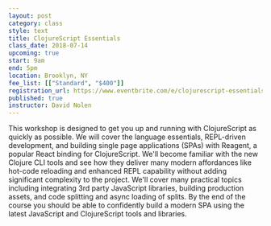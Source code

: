 ```yaml
---
layout: post
category: class
style: text
title: ClojureScript Essentials
class_date: 2018-07-14
upcoming: true
start: 9am
end: 5pm
location: Brooklyn, NY
fee_list: [["Standard", "$400"]]
registration_url: https://www.eventbrite.com/e/clojurescript-essentials-tickets-47181780977
published: true
instructor: David Nolen
---
```


This workshop is designed to get you up and running with ClojureScript
as quickly as possible. We will cover the language essentials,
REPL-driven development, and building single page applications (SPAs) with
Reagent, a popular React binding for ClojureScript. We'll become
familiar with the new Clojure CLI tools and see how they deliver many
modern affordances like hot-code reloading and enhanced REPL
capability without adding significant complexity to the project. We'll cover
many practical topics including integrating 3rd party JavaScript libraries, 
building production assets, and code splitting and async loading of splits. By
the end of the course you should be able to confidently build a modern SPA using
the latest JavaScript and ClojureScript tools and libraries.
